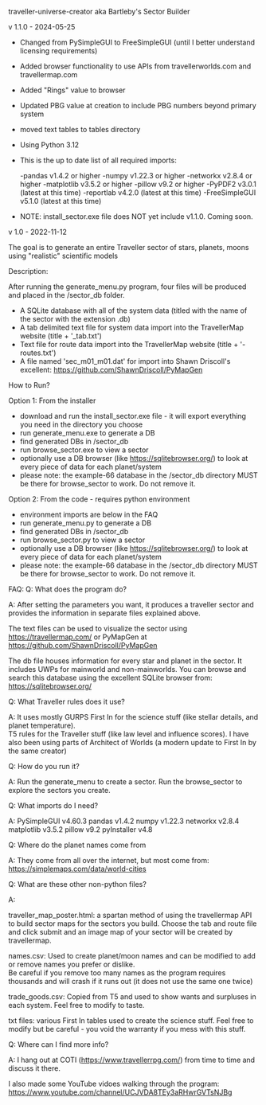 traveller-universe-creator 
aka Bartleby's Sector Builder

v 1.1.0 - 2024-05-25

- Changed from PySimpleGUI to FreeSimpleGUI (until I better understand licensing requirements)
- Added browser functionality to use APIs from travellerworlds.com and travellermap.com
- Added "Rings" value to browser
- Updated PBG value at creation to include PBG numbers beyond primary system
- moved text tables to tables directory
- Using Python 3.12
- This is the up to date list of all required imports:

	-pandas          v1.4.2 or higher
	-numpy           v1.22.3 or higher
	-networkx        v2.8.4 or higher
	-matplotlib      v3.5.2 or higher
	-pillow          v9.2 or higher
	-PyPDF2		v3.0.1 (latest at this time)
	-reportlab	v4.2.0 (latest at this time)
	-FreeSimpleGUI	v5.1.0 (latest at this time)

- NOTE: install_sector.exe file does NOT yet include v1.1.0. Coming soon.


v 1.0 - 2022-11-12

The goal is to generate an entire Traveller sector of stars, planets, moons using "realistic" scientific models

Description:

After running the generate_menu.py program, four files will be produced and placed in the /sector_db folder.
  - A SQLite database with all of the system data (titled with the name of the sector with the extension .db)
  - A tab delimited text file for system data import into the TravellerMap website (title + '_tab.txt')
  - Text file for route data import into the TravellerMap website (title + '-routes.txt')
  - A file named 'sec_m01_m01.dat' for import into Shawn Driscoll's excellent: https://github.com/ShawnDriscoll/PyMapGen

How to Run?

Option 1:  From the installer
 - download and run the install_sector.exe file - it will export everything you need in the directory you choose
 - run generate_menu.exe to generate a DB
 - find generated DBs in /sector_db
 - run browse_sector.exe to view a sector
 - optionally use a DB browser (like https://sqlitebrowser.org/) to look at every piece of data for each planet/system
 - please note:  the example-66 database in the /sector_db directory MUST be there for browse_sector to work.  Do not remove it.
 
 
Option 2: From the code - requires python environment
 - environment imports are below in the FAQ
 - run generate_menu.py to generate a DB
 - find generated DBs in /sector_db
 - run browse_sector.py to view a sector
 - optionally use a DB browser (like https://sqlitebrowser.org/) to look at every piece of data for each planet/system
 - please note:  the example-66 database in the /sector_db directory MUST be there for browse_sector to work.  Do not remove it.

FAQ:
Q:  What does the program do?

A:  After setting the parameters you want, it produces a traveller sector and provides the information in separate files explained above.

The text files can be used to visualize the sector using https://travellermap.com/ or PyMapGen at https://github.com/ShawnDriscoll/PyMapGen

The db file houses information for every star and planet in the sector.  It includes UWPs for mainworld and non-mainworlds.
You can browse and search this database using the excellent SQLite browser from: https://sqlitebrowser.org/

Q:  What Traveller rules does it use?

A:  It uses mostly GURPS First In for the science stuff (like stellar details, and planet temperature).  
    T5 rules for the Traveller stuff (like law level and influence scores).
    I have also been using parts of Architect of Worlds (a modern update to First In by the same creator)

Q:  How do you run it?

A:  Run the generate_menu to create a sector.  Run the browse_sector to explore the sectors you create.

Q:  What imports do I need?

A:
	PySimpleGUI     v4.60.3
	pandas          v1.4.2
	numpy           v1.22.3
	networkx        v2.8.4
	matplotlib      v3.5.2
	pillow          v9.2
	pyInstaller	v4.8

Q:  Where do the planet names come from

A:  They come from all over the internet, but most come from: https://simplemaps.com/data/world-cities

Q:  What are these other non-python files?

A:

traveller_map_poster.html:  a spartan method of using the travellermap API to build sector maps for the sectors you build.
Choose the tab and route file and click submit and an image map of your sector will be created by travellermap.

names.csv: Used to create planet/moon names and can be modified to add or remove names you prefer or dislike.  
Be careful if you remove too many names as the program requires thousands and will crash if it runs out (it does not use the same one twice)

trade_goods.csv:  Copied from T5 and used to show wants and surpluses in each system.  Feel free to modify to taste.

txt files:  various First In tables used to create the science stuff.  Feel free to modify but be careful - you void the warranty if you mess with this stuff.

Q:  Where can I find more info?

A:  I hang out at COTI (https://www.travellerrpg.com/) from time to time and discuss it there.  

I also made some YouTube vidoes walking through the program:  https://www.youtube.com/channel/UCJVDA8TEy3aRHwrGVTsNJBg



